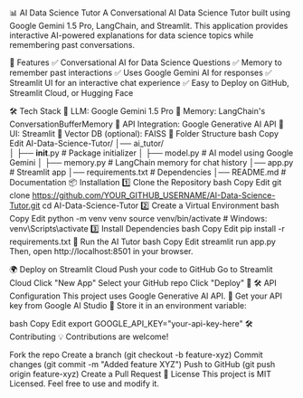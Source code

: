 📊 AI Data Science Tutor
A Conversational AI Data Science Tutor built using Google Gemini 1.5 Pro, LangChain, and Streamlit. This application provides interactive AI-powered explanations for data science topics while remembering past conversations.



🚀 Features
✅ Conversational AI for Data Science Questions
✅ Memory to remember past interactions
✅ Uses Google Gemini AI for responses
✅ Streamlit UI for an interactive chat experience
✅ Easy to Deploy on GitHub, Streamlit Cloud, or Hugging Face

🛠 Tech Stack
🤖 LLM: Google Gemini 1.5 Pro
🧠 Memory: LangChain's ConversationBufferMemory
📡 API Integration: Google Generative AI API
🎨 UI: Streamlit
📂 Vector DB (optional): FAISS
📂 Folder Structure
bash
Copy
Edit
AI-Data-Science-Tutor/
│── ai_tutor/             
│   ├── __init__.py        # Package initializer
│   ├── model.py           # AI model using Google Gemini
│   ├── memory.py          # LangChain memory for chat history
│── app.py                 # Streamlit app
│── requirements.txt       # Dependencies
│── README.md              # Documentation
📦 Installation
1️⃣ Clone the Repository
bash
Copy
Edit
git clone https://github.com/YOUR_GITHUB_USERNAME/AI-Data-Science-Tutor.git
cd AI-Data-Science-Tutor
2️⃣ Create a Virtual Environment
bash
Copy
Edit
python -m venv venv
source venv/bin/activate  # Windows: venv\Scripts\activate
3️⃣ Install Dependencies
bash
Copy
Edit
pip install -r requirements.txt
🏃 Run the AI Tutor
bash
Copy
Edit
streamlit run app.py
Then, open http://localhost:8501 in your browser.

🌍 Deploy on Streamlit Cloud
Push your code to GitHub
Go to Streamlit Cloud
Click "New App"
Select your GitHub repo
Click "Deploy" 🚀
🛠 API Configuration
This project uses Google Generative AI API.
🔹 Get your API key from Google AI Studio
🔹 Store it in an environment variable:

bash
Copy
Edit
export GOOGLE_API_KEY="your-api-key-here"
🛠 Contributing
💡 Contributions are welcome!

Fork the repo
Create a branch (git checkout -b feature-xyz)
Commit changes (git commit -m "Added feature XYZ")
Push to GitHub (git push origin feature-xyz)
Create a Pull Request
📜 License
This project is MIT Licensed. Feel free to use and modify it.
